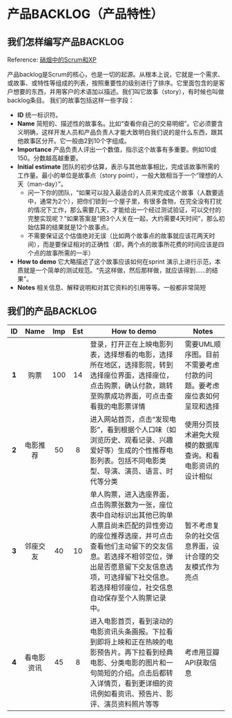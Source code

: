 # 产品BACKLOG（产品特性）
## 我们怎样编写产品BACKLOG
Reference: [硝烟中的Scrum和XP](http://www.infoq.com/cn/minibooks/scrum-xp-from-the-trenches)

产品backlog是Scrum的核心，也是一切的起源。从根本上说，它就是一个需求、或故事、或特性等组成的列表，按照重要性的级别进行了排序。它里面包含的是客户想要的东西，并用客户的术语加以描述。我们叫它故事（story），有时候也叫做backlog条目。
我们的故事包括这样一些字段：
* **ID** 统一标识符。
* **Name** 简短的、描述性的故事名。比如“查看你自己的交易明细”。它必须要含义明确，这样开发人员和产品负责人才能大致明白我们说的是什么东西，跟其他故事区分开。它一般由2到10个字组成。
* **Importance** 产品负责人评出一个数值，指示这个故事有多重要。例如10或150。分数越高越重要。
* **Initial estimate** 团队的初步估算，表示与其他故事相比，完成该故事所需的工作量。最小的单位是故事点（story point），一般大致相当于一个“理想的人天（man-day）”。
    - 问一下你的团队，“如果可以投入最适合的人员来完成这个故事（人数要适中，通常为2个），把你们锁到一个屋子里，有很多食物，在完全没有打扰的情况下工作，那么需要几天，才能给出一个经过测试验证，可以交付的完整实现呢？”如果答案是“把3个人关在一起，大约需要4天时间”，那么初始估算的结果就是12个故事点。
    - 不需要保证这个估值绝对无误（比如两个故事点的故事就应该花两天时间），而是要保证相对的正确性（即，两个点的故事所花费的时间应该是四个点的故事所需的一半）
* **How to demo** 它大略描述了这个故事应该如何在sprint 演示上进行示范，本质就是一个简单的测试规范。“先这样做，然后那样做，就应该得到……的结果”。
* **Notes** 相关信息、解释说明和对其它资料的引用等等。一般都非常简短

## 我们的产品BACKLOG
| ID | Name | Imp | Est | How to demo | Notes |
| :--: | :--: | :--: | :--: | ----------- | ------------ |
| **1** | 购票 | 100 | 14 | 登录，打开正在上映电影列表，选择想看的电影，选择所在地区，选择影院，转到选择座位界面，选择座位，点击购票，确认付款，跳转至购票成功界面，可点击查看我的电影票详情 | 需要UML顺序图。目前不需要考虑付款的问题。要考虑座位表如何呈现和选择 |
| **2** | 电影推荐 | 50 | 8 | 进入网站首页，点击“发现电影”，看到根据个人口味（如浏览历史、观看记录、兴趣爱好等）生成的个性推荐电影列表。包括不同电影类型、导演、演员、语言、时代等分类 | 使用分页技术避免大规模的数据库查询。和看电影资讯的设计相似 |
| **3** | 邻座交友 | 40 | 10 | 单人购票，进入选座界面，点击购票张数为一张，座位表中自动标识出其他已购单人票且尚未匹配的异性旁边的座位推荐选座，并可点击查看他们主动留下的交友信息。若选择不相邻空位，弹出是否愿意留下交友信息选项，可选择留下社交信息。若选择相邻座位，社交信息自动保存至个人购票记录中。 | 暂不考虑复杂的社交信息界面，设计合理的交友模式作为亮点 |
| **4** | 看电影资讯 | 45 | 8 | 进入电影首页，看到滚动的电影资讯头条画报。下拉看到即将上映和正在热映的电影预告片。再下拉看到经典电影、分类电影的图片和一句简短的介绍。点击后都转入详情页，看到更详细的资讯例如看资讯、预告片、影评、演员资料照片等等 | 考虑用豆瓣API获取信息 |
